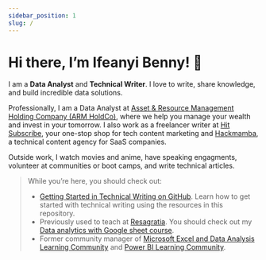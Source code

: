 ```yaml
---
sidebar_position: 1
slug: /
---
```


# Hi there, I’m Ifeanyi Benny! 👋

I am a **Data Analyst** and **Technical Writer**. I love to write, share knowledge, and build incredible data solutions. 

Professionally, I am a Data Analyst at [Asset & Resource Management Holding Company (ARM HoldCo)](https://www.arm.com.ng), where we help you manage your wealth and invest in your tomorrow. I also work as a freelancer writer at [Hit Subscribe](https://www.hitsubscribe.com/the-team/#writersandeditors), your one-stop shop for tech content marketing and [Hackmamba](https://hackmamba.io/), a technical content agency for SaaS companies.

Outside work, I watch movies and anime, have speaking engagments, volunteer at communities or boot camps, and write technical articles.

> While you’re here, you should check out:
>
> - [Getting Started in Technical Writing on GitHub](https://github.com/Bennykillua/Getting-started-in-Technical-Writing). Learn how to get started with technical writing using the resources in this repository.
> - Previously used to teach at [Resagratia](https://resagratia.com). You should check out my [Data analytics with Google sheet course](https://resagratia.com/course/data-analytics-fundamentals-with-google-sheets).
> - Former community manager of [Microsoft Excel and Data Analysis Learning Community](https://www.meetup.com/microsoft-excel-and-data-analysis-learning-community/?eventOrigin=event_home_page) and [Power BI Learning Community](https://www.meetup.com/power-bi-learning-community/?eventOrigin=event_home_page).
